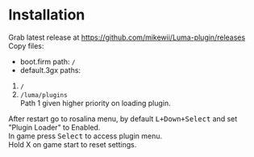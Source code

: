 # Installation
Grab latest release at https://github.com/mikewii/Luma-plugin/releases \
Copy files:
- boot.firm path: `/`
- default.3gx paths:
1. `/`
2. `/luma/plugins` \
Path 1 given higher priority on loading plugin.

After restart go to rosalina menu, by default <kbd>L+Down+Select</kbd> and set "Plugin Loader" to Enabled. \
In game press <kbd>Select</kbd> to access plugin menu. \
Hold <kdb>X</kdb> on game start to reset settings.
